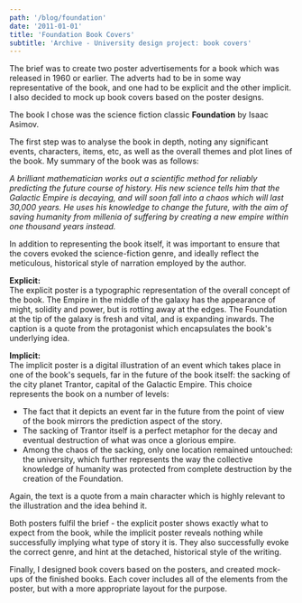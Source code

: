 ```yaml
---
path: '/blog/foundation'
date: '2011-01-01'
title: 'Foundation Book Covers'
subtitle: 'Archive - University design project: book covers'
---
```


The brief was to create two poster advertisements for a book which was released in 1960 or earlier. The adverts had to be in some way representative of the book, and one had to be explicit and the other implicit. I also decided to mock up book covers based on the poster designs.

The book I chose was the science fiction classic <strong>Foundation</strong> by Isaac Asimov.

The first step was to analyse the book in depth, noting any significant events, characters, items, etc, as well as the overall themes and plot lines of the book. My summary of the book was as follows:

<em>A brilliant mathematician works out a scientific method for reliably predicting the future course of history. His new science tells him that the Galactic Empire is decaying, and will soon fall into a chaos which will last 30,000 years. He uses his knowledge to change the future, with the aim of saving humanity from millenia of suffering by creating a new empire within one thousand years instead.</em>

In addition to representing the book itself, it was important to ensure that the covers evoked the science-fiction genre, and ideally reflect the meticulous, historical style of narration employed by the author.

<!-- explicit -->

<strong>Explicit:</strong> <br />The explicit poster is a typographic representation of the overall concept of the book. The Empire in the middle of the galaxy has the appearance of might, solidity and power, but is rotting away at the edges. The Foundation at the tip of the galaxy is fresh and vital, and is expanding inwards. The caption is a quote from the protagonist which encapsulates the book's underlying idea.

<!-- implicit -->

<strong>Implicit:</strong> <br />The implicit poster is a digital illustration of an event which takes place in one of the book's sequels, far in the future of the book itself: the sacking of the city planet Trantor, capital of the Galactic Empire. This choice represents the book on a number of levels:

<ul>
  <li>The fact that it depicts an event far in the future from the point of view of the book mirrors the prediction aspect of the story.</li>
  <li>The sacking of Trantor itself is a perfect metaphor for the decay and eventual destruction of what was once a glorious empire.</li>
  <li>Among the chaos of the sacking, only one location remained untouched: the university, which further represents the way the collective knowledge of humanity was protected from complete destruction by the creation of the Foundation.</li>
</ul>

Again, the text is a quote from a main character which is highly relevant to the illustration and the idea behind it.

Both posters fulfil the brief - the explicit poster shows exactly what to expect from the book, while the implicit poster reveals nothing while successfully implying what type of story it is. They also successfully evoke the correct genre, and hint at the detached, historical style of the writing.

<!-- covers -->

Finally, I designed book covers based on the posters, and created mock-ups of the finished books. Each cover includes all of the elements from the poster, but with a more appropriate layout for the purpose.
